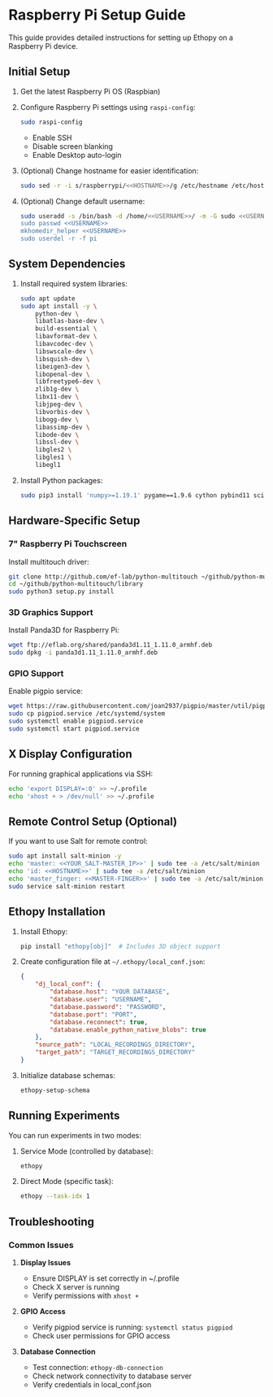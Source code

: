 # Raspberry Pi Setup Guide

This guide provides detailed instructions for setting up Ethopy on a Raspberry Pi device.

## Initial Setup

1. Get the latest Raspberry Pi OS (Raspbian)

2. Configure Raspberry Pi settings using `raspi-config`:
   ```bash
   sudo raspi-config
   ```
   - Enable SSH
   - Disable screen blanking
   - Enable Desktop auto-login

3. (Optional) Change hostname for easier identification:
   ```bash
   sudo sed -r -i s/raspberrypi/<<HOSTNAME>>/g /etc/hostname /etc/hosts
   ```

4. (Optional) Change default username:
   ```bash
   sudo useradd -s /bin/bash -d /home/<<USERNAME>>/ -m -G sudo <<USERNAME>>
   sudo passwd <<USERNAME>>
   mkhomedir_helper <<USERNAME>>
   sudo userdel -r -f pi
   ```

## System Dependencies

1. Install required system libraries:
   ```bash
   sudo apt update
   sudo apt install -y \
       python-dev \
       libatlas-base-dev \
       build-essential \
       libavformat-dev \
       libavcodec-dev \
       libswscale-dev \
       libsquish-dev \
       libeigen3-dev \
       libopenal-dev \
       libfreetype6-dev \
       zlib1g-dev \
       libx11-dev \
       libjpeg-dev \
       libvorbis-dev \
       libogg-dev \
       libassimp-dev \
       libode-dev \
       libssl-dev \
       libgles2 \
       libgles1 \
       libegl1
   ```

2. Install Python packages:
   ```bash
   sudo pip3 install 'numpy>=1.19.1' pygame==1.9.6 cython pybind11 scipy datajoint omxplayer-wrapper imageio imageio-ffmpeg
   ```

## Hardware-Specific Setup

### 7" Raspberry Pi Touchscreen

Install multitouch driver:
```bash
git clone http://github.com/ef-lab/python-multitouch ~/github/python-multitouch
cd ~/github/python-multitouch/library
sudo python3 setup.py install
```

### 3D Graphics Support

Install Panda3D for Raspberry Pi:
```bash
wget ftp://eflab.org/shared/panda3d1.11_1.11.0_armhf.deb
sudo dpkg -i panda3d1.11_1.11.0_armhf.deb
```

### GPIO Support

Enable pigpio service:
```bash
wget https://raw.githubusercontent.com/joan2937/pigpio/master/util/pigpiod.service
sudo cp pigpiod.service /etc/systemd/system
sudo systemctl enable pigpiod.service
sudo systemctl start pigpiod.service
```

## X Display Configuration

For running graphical applications via SSH:
```bash
echo 'export DISPLAY=:0' >> ~/.profile
echo 'xhost + > /dev/null' >> ~/.profile
```

## Remote Control Setup (Optional)

If you want to use Salt for remote control:
```bash
sudo apt install salt-minion -y
echo 'master: <<YOUR_SALT-MASTER_IP>>' | sudo tee -a /etc/salt/minion
echo 'id: <<HOSTNAME>>' | sudo tee -a /etc/salt/minion
echo 'master_finger: <<MASTER-FINGER>>' | sudo tee -a /etc/salt/minion
sudo service salt-minion restart
```

## Ethopy Installation

1. Install Ethopy:
   ```bash
   pip install "ethopy[obj]"  # Includes 3D object support
   ```

2. Create configuration file at `~/.ethopy/local_conf.json`:
   ```json
   {
       "dj_local_conf": {
           "database.host": "YOUR DATABASE",
           "database.user": "USERNAME",
           "database.password": "PASSWORD",
           "database.port": "PORT",
           "database.reconnect": true,
           "database.enable_python_native_blobs": true
       },
       "source_path": "LOCAL_RECORDINGS_DIRECTORY",
       "target_path": "TARGET_RECORDINGS_DIRECTORY"
   }
   ```

3. Initialize database schemas:
   ```bash
   ethopy-setup-schema
   ```

## Running Experiments

You can run experiments in two modes:

1. Service Mode (controlled by database):
   ```bash
   ethopy
   ```

2. Direct Mode (specific task):
   ```bash
   ethopy --task-idx 1
   ```

## Troubleshooting

### Common Issues

1. **Display Issues**
   - Ensure DISPLAY is set correctly in ~/.profile
   - Check X server is running
   - Verify permissions with `xhost +`

2. **GPIO Access**
   - Verify pigpiod service is running: `systemctl status pigpiod`
   - Check user permissions for GPIO access

3. **Database Connection**
   - Test connection: `ethopy-db-connection`
   - Check network connectivity to database server
   - Verify credentials in local_conf.json